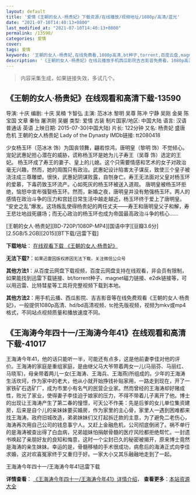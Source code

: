 ```yaml
---
layout: default
title: '爱情《王朝的女人·杨贵妃》下载资源/在线播放/视频地址/1080p/高清/蓝光'
date: "2021-07-10T14:40:13+0800"
last_modified_at: "2021-07-10T14:40:13+0800"
permalink: /13590/
categories: 爱情
cover:
tags: 爱情
keywords: '王朝的女人·杨贵妃,在线免费看,1080p高清,bt种子,torrent,百度云盘,magnet,磁力链,迅雷下载资源'
description: '《王朝的女人·杨贵妃》在线云播放手机西瓜影院吉吉影音免费看，1080p高清bd/hd未删减完整版和tc抢先枪版，mkv/mp4格式，附带bt/torrent种子、magnet/磁力链、百度云盘、网盘资源迅雷下载链接'
---
```


>内容采集生成，如果链接失效，多试几个。


## 《王朝的女人·杨贵妃》在线观看和高清下载-13590

导演: 十庆 编剧: 十庆 吴楠 卞智弘 主演: 范冰冰 黎明 吴尊 陈冲 宁静 吴刚 金昊 陈宝国 文章 秦怡 屠洪刚 吴樾 类型: 爱情 古装 制片国家/地区: 中国大陆 语言: 汉语普通话 英语 上映日期: 2015-07-30(中国大陆) 片长: 122分钟 又名: 杨贵妃 盛唐危机 王朝的女人杨贵妃 Lady of the Dynasty IMDb链接: tt2080418

少女杨玉环（范冰冰 饰）为国丧领舞，翩若惊鸿，唐明皇（黎明 饰）不觉倾心。宠妃武惠妃担心潜在的威胁，谎称杨玉环是她为儿子寿王（吴尊 饰）选定的王妃。 杨玉环成了寿王的妻子、皇上的儿媳。这个只需要情感和艺术的女子对政治毫无兴趣，然而，她的周围只有政治。武惠妃设计陷害太子谋反，致使三个皇子被浇注成三尊雕塑。很快，武惠妃阴谋败露，自刎身亡。寿王无法面对父皇对杨玉环的爱慕，下毒药致玉环流产。心如死灰的杨玉环被送入道观。 唐明皇被杨玉环拒绝，恼怒中宣布强娶杨玉环。然而，新婚之夜，唐明皇并没有勉强杨玉环。两人的感情在政治斗争的压力和宫廷日常生活中越走越近，杨玉环终于爱上了唐明皇。 “安史之乱”爆发。这场叛乱使得杨贵妃的两任丈夫——寿王和唐明皇父子和解，寿王悲壮地战死疆场；而无心政治的杨玉环也成为帝国最高政治斗争的核心……


[王朝的女人·杨贵妃][BD-720P/1080P-MP4][国语中字][豆瓣3.6分][2.5GB/5.2GB][2015][BT下载/迅雷下载]

**下载地址**： [在线观看下载 《王朝的女人·杨贵妃》](https://www.btdx8.com/torrent/lady_of_the_dynasty_2015.html) 


**无法下载?**：`如果迅雷因版权原因无法下载，关注微信公众号 `

**其他方法1**：从百度云网盘下载视频，百度云网盘支持在线观看，非会员有限制，如果能找到迅雷下载链接、bt/torrent种子、magnet磁力链接、e2dk链接等，可以用迅雷、比特彗星等工具将完整视频下载到本地。

**其他方法2**：用手机云播、西瓜影院、吉吉影音等在线免费观看《王朝的女人·杨贵妃》，一般提供1080p高清、hd/bd高清视频、tc抢先版视频，视频为mkv或mp4格式，不同站点视频质量和播放速度不同。


## 《王海涛今年四十一/王海涛今年41》在线观看和高清下载-41017

王海涛今年41，他的话只能听一半，可能还有点多，这是他前妻李佳对他的评价。王海涛的家庭是重组家庭，是由继父马大爷带着两女一儿(马丽芬、马丽红、马晓军)，母亲带着两儿一女(王海涛、王海兵、王海燕)所组成的。少年的王海涛生活坎坷，作为家中的老大，他从小就开始挣钱补贴家用，一路走到现在，开了一家铁矿石选矿厂，成为市里小有名气的民营企业家。然而曾经的王海涛却好赌成性，败光了家业，使得妻子李佳迫于娘家的压力，不得不带着儿子离开了他。博士的出现让王海涛产生了第二春的憧憬，可天公不作美：先是后爹的女儿单位集资建房，后来是自个儿的亲妹妹要买婚房，作为家里的主心骨，家里人一遇到困难都来找王海涛。政府旧城改造，弟弟妹妹们又打起拆迁款的主意，为了避免二老伤心，海涛再次用自己公司的钱息事宁人。又赶上金融危机，公司彻底倒闭了。祸不单行的是海涛被查出得了白血病，兄弟姐妹怕捐献骨髓的医疗风险都拒绝帮忙。一封遗书唤起了亲朋好友的良知和悔意，这时一个尘封已久的秘密被揭开，原来博士竟然是海涛的亲生妹妹。幸运的是，骨髓移植的手术很成功，病愈后的海涛正式向李佳求婚，这对欢喜冤家终于又重归于好。一家大小又其乐融融地走到了一起。


王海涛今年四十一/王海涛今年41迅雷下载

**详情查看**： [《王海涛今年四十一/王海涛今年41》详情介绍](/movie/41017/)， **查看更多**：[本站资源大全](/movie/t/all/)

